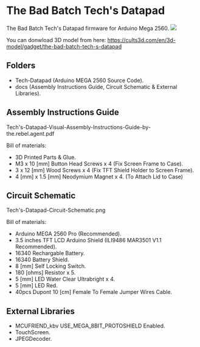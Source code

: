 # The Bad Batch Tech's Datapad
The Bad Batch Tech's Datapad firmware for Arduino Mega 2560.
[![](https://files.cults3d.com/uploaders/14083317/illustration-file/d00f1ca8-f2a7-4ee1-a8b8-2fb5ebc503c4/Tech.Datapad.MKV.5.png)](https://cults3d.com/en/3d-model/gadget/the-bad-batch-tech-s-datapad)

You can donwload 3D model from here:
https://cults3d.com/en/3d-model/gadget/the-bad-batch-tech-s-datapad

## Folders
- Tech-Datapad (Arduino MEGA 2560 Source Code).
- docs (Assembly Instructions Guide, Circuit Schematic & External Libraries).
## Assembly Instructions Guide
Tech's-Datapad-Visual-Assembly-Instructions-Guide-by-the.rebel.agent.pdf

Bill of materials:
- 3D Printed Parts & Glue.
- M3 x 10 [mm] Button Head Screws x 4 (Fix Screen Frame to Case).
- 3 x 12 [mm] Wood Screws x 4 (Fix TFT Shield Holder to Screen Frame).
- 4 [mm] x 1.5 [mm] Neodymium Magnet x 4. (To Attach Lid to Case) 
## Circuit Schematic
Tech's-Datapad-Circuit-Schematic.png

Bill of materials:
- Arduino MEGA 2560 Pro (Recommended).
- 3.5 inches TFT LCD Arduino Shield (ILI9486 MAR3501 V1.1 Recommended).
- 16340 Rechargable Battery.
- 16340 Battery Shield.
- 8 [mm] Self Locking Switch.
- 180 [ohms] Resistor x 5.
- 5 [mm] LED Water Clear Ultrabright x 4.
- 5 [mm] LED Red.
- 40pcs Dupont 10 [cm] Female To Female Jumper Wires Cable.
## External Libraries
- MCUFRIEND_kbv USE_MEGA_8BIT_PROTOSHIELD Enabled.
- TouchScreen.
- JPEGDecoder.

